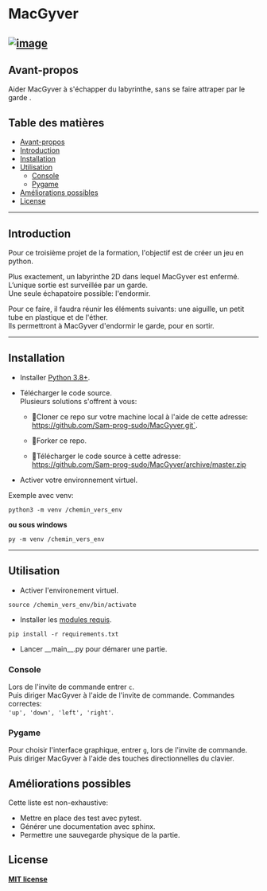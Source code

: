 # MacGyver

[![image](https://img.shields.io/github/license/Sam-prog-sudo/sam.github.io?style=flat-square)](https://github.com/Sam-prog-sudo/MacGyver/blob/master/LICENSE)
---
## Avant-propos

Aider MacGyver à s'échapper du labyrinthe, sans se faire attraper par le garde .

## Table des matières

- [Avant-propos](#avant-propos)  
- [Introduction](#introduction)  
- [Installation](#installation)  
- [Utilisation](#utilisation)  
  - [Console](#console)  
  - [Pygame](#pygame)
- [Améliorations possibles](#améliorations-possibles)
- [License](#license)
---
## Introduction
Pour ce troisième projet de la formation, l'objectif est de créer un jeu en python.  

Plus exactement, un labyrinthe 2D dans lequel MacGyver est enfermé.  
L’unique sortie est surveillée par un garde.  
Une seule échapatoire possible: l'endormir.  

Pour ce faire, il faudra réunir les éléments suivants: une aiguille, un petit tube en plastique et de l'éther.  
Ils permettront à MacGyver d'endormir le garde, pour en sortir.

---
## Installation

* Installer [Python 3.8+](https://www.python.org/downloads/).  

* Télécharger le code source.  
Plusieurs solutions s'offrent à vous:  

  - 👯Cloner ce repo sur votre machine local à l'aide de cette adresse:  
https://github.com/Sam-prog-sudo/MacGyver.git`.  

  - 🍴Forker ce repo.

  - 💾Télécharger le code source à cette adresse:  
https://github.com/Sam-prog-sudo/MacGyver/archive/master.zip

* Activer votre environnement virtuel.

Exemple avec venv:
```shell
python3 -m venv /chemin_vers_env
```
**ou sous windows**  
```shell
py -m venv /chemin_vers_env
```

----
## Utilisation
* Activer l'environement virtuel.  
```shell
source /chemin_vers_env/bin/activate
```
* Installer les [modules requis](https://github.com/Sam-prog-sudo/MacGyver/blob/master/requirements.txt). 
```shell
pip install -r requirements.txt
```
* Lancer \_\_main__.py pour démarer une partie.

### Console
Lors de l'invite de commande entrer ``c``.  
Puis diriger MacGyver à l'aide de l'invite de commande. Commandes correctes:  
`'up', 'down', 'left', 'right'`.

### Pygame

Pour choisir l'interface graphique, entrer ``g``, lors de l'invite de commande.  
Puis diriger MacGyver à l'aide des touches directionnelles du clavier.

## Améliorations possibles
Cette liste est non-exhaustive:   

- Mettre en place des test avec pytest.  
- Générer une documentation avec sphinx.  
- Permettre une sauvegarde physique de la partie.  


## License
**[MIT license](http://opensource.org/licenses/mit-license.php)**
